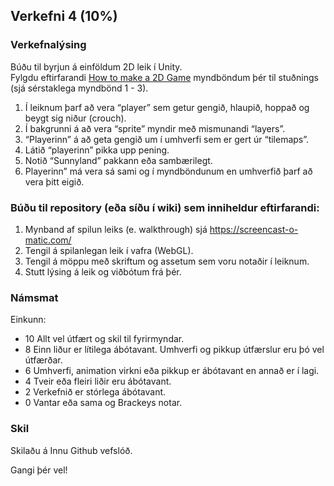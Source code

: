 ## Verkefni 4 (10%)

### Verkefnalýsing
Búðu til byrjun á einföldum 2D leik í Unity. <br>
Fylgdu eftirfarandi [How to make a 2D Game](https://www.youtube.com/playlist?list=PLPV2KyIb3jR6TFcFuzI2bB7TMNIIBpKMQ) myndböndum þér til stuðnings (sjá sérstaklega myndbönd 1 - 3). 

1. Í leiknum þarf að vera “player” sem getur gengið, hlaupið, hoppað og beygt sig niður (crouch).
1. Í bakgrunni á að vera “sprite” myndir með mismunandi “layers”. 
1. “Playerinn” á að geta gengið um í umhverfi sem er gert úr “tilemaps”. 
1. Látið “playerinn” pikka upp pening.
1. Notið “Sunnyland” pakkann eða sambærilegt.
1. Playerinn” má vera sá sami og í myndböndunum en umhverfið þarf að vera þitt eigið.

### Búðu til repository (eða síðu í wiki) sem inniheldur eftirfarandi:

1. Mynband af spilun leiks (e. walkthrough) sjá  https://screencast-o-matic.com/
1. Tengil á spilanlegan leik í vafra (WebGL). 
1. Tengil á möppu með skriftum og assetum sem voru notaðir í leiknum.
1. Stutt lýsing á leik og viðbótum frá þér.

### Námsmat
Einkunn:
- 10 Allt vel útfært og skil til fyrirmyndar.
- 8  Einn liður er lítilega ábótavant. Umhverfi og pikkup útfærslur eru þó vel útfærðar. 
- 6 Umhverfi, animation virkni eða pikkup er ábótavant en annað er í lagi.
- 4  Tveir eða fleiri liðir eru ábótavant.
- 2  Verkefnið er stórlega ábótavant.
- 0  Vantar eða sama og Brackeys notar.

### Skil
Skilaðu á Innu Github vefslóð.

Gangi þér vel!

